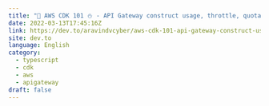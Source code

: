 ```yaml
---
title: "📡 AWS CDK 101 ⛄️ - API Gateway construct usage, throttle, quota, usage plans, api keys"
date: 2022-03-13T17:45:16Z
link: https://dev.to/aravindvcyber/aws-cdk-101-api-gateway-construct-usage-throttle-quota-usage-plans-api-keys-59ch?utm_medium=RSS&utm_source=news.12bit.vn
site: dev.to
language: English
category:
  - typescript
  - cdk
  - aws
  - apigateway
draft: false
---
```

